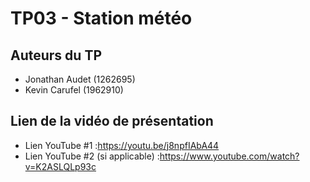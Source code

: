 # TP03 - Station météo

## Auteurs du TP

- Jonathan Audet (1262695)
- Kevin Carufel (1962910)

## Lien de la vidéo de présentation

- Lien YouTube #1 :https://youtu.be/j8npfIAbA44
- Lien YouTube #2 (si applicable) :https://www.youtube.com/watch?v=K2ASLQLp93c
